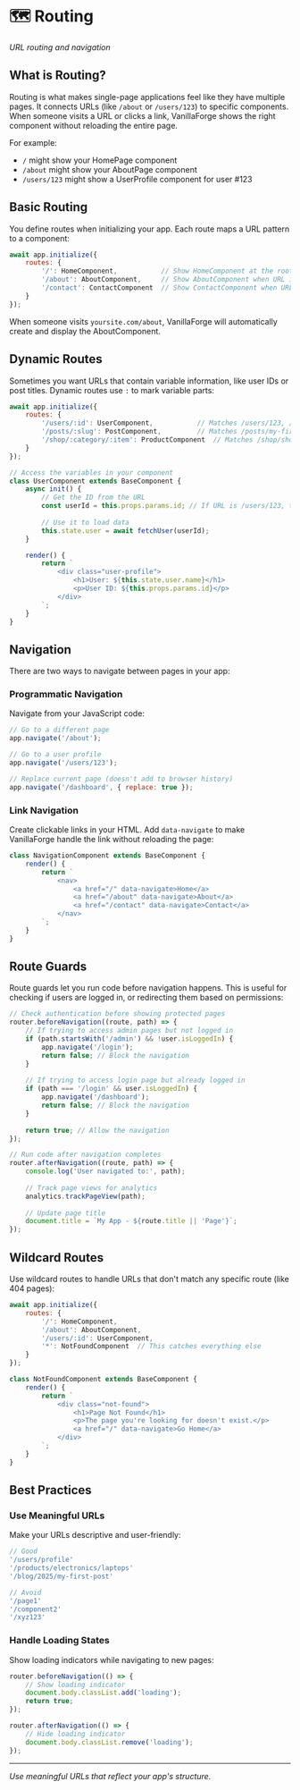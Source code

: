 # 🗺️ Routing

*URL routing and navigation*

## What is Routing?

Routing is what makes single-page applications feel like they have multiple pages. It connects URLs (like `/about` or `/users/123`) to specific components. When someone visits a URL or clicks a link, VanillaForge shows the right component without reloading the entire page.

For example:
- `/` might show your HomePage component
- `/about` might show your AboutPage component  
- `/users/123` might show a UserProfile component for user #123

## Basic Routing

You define routes when initializing your app. Each route maps a URL pattern to a component:

```javascript
await app.initialize({
    routes: {
        '/': HomeComponent,           // Show HomeComponent at the root URL
        '/about': AboutComponent,     // Show AboutComponent when URL is /about
        '/contact': ContactComponent  // Show ContactComponent when URL is /contact
    }
});
```

When someone visits `yoursite.com/about`, VanillaForge will automatically create and display the AboutComponent.

## Dynamic Routes

Sometimes you want URLs that contain variable information, like user IDs or post titles. Dynamic routes use `:` to mark variable parts:

```javascript
await app.initialize({
    routes: {
        '/users/:id': UserComponent,           // Matches /users/123, /users/456, etc.
        '/posts/:slug': PostComponent,         // Matches /posts/my-first-post, etc.
        '/shop/:category/:item': ProductComponent  // Matches /shop/shoes/sneakers, etc.
    }
});

// Access the variables in your component
class UserComponent extends BaseComponent {
    async init() {
        // Get the ID from the URL
        const userId = this.props.params.id; // If URL is /users/123, this is '123'
        
        // Use it to load data
        this.state.user = await fetchUser(userId);
    }

    render() {
        return `
            <div class="user-profile">
                <h1>User: ${this.state.user.name}</h1>
                <p>User ID: ${this.props.params.id}</p>
            </div>
        `;
    }
}
```

## Navigation

There are two ways to navigate between pages in your app:

### Programmatic Navigation
Navigate from your JavaScript code:

```javascript
// Go to a different page
app.navigate('/about');

// Go to a user profile  
app.navigate('/users/123');

// Replace current page (doesn't add to browser history)
app.navigate('/dashboard', { replace: true });
```

### Link Navigation
Create clickable links in your HTML. Add `data-navigate` to make VanillaForge handle the link without reloading the page:

```javascript
class NavigationComponent extends BaseComponent {
    render() {
        return `
            <nav>
                <a href="/" data-navigate>Home</a>
                <a href="/about" data-navigate>About</a>
                <a href="/contact" data-navigate>Contact</a>
            </nav>
        `;
    }
}
```

## Route Guards

Route guards let you run code before navigation happens. This is useful for checking if users are logged in, or redirecting them based on permissions:

```javascript
// Check authentication before showing protected pages
router.beforeNavigation((route, path) => {
    // If trying to access admin pages but not logged in
    if (path.startsWith('/admin') && !user.isLoggedIn) {
        app.navigate('/login');
        return false; // Block the navigation
    }
    
    // If trying to access login page but already logged in
    if (path === '/login' && user.isLoggedIn) {
        app.navigate('/dashboard');
        return false; // Block the navigation
    }
    
    return true; // Allow the navigation
});

// Run code after navigation completes
router.afterNavigation((route, path) => {
    console.log('User navigated to:', path);
    
    // Track page views for analytics
    analytics.trackPageView(path);
    
    // Update page title
    document.title = `My App - ${route.title || 'Page'}`;
});
```

## Wildcard Routes

Use wildcard routes to handle URLs that don't match any specific route (like 404 pages):

```javascript
await app.initialize({
    routes: {
        '/': HomeComponent,
        '/about': AboutComponent,
        '/users/:id': UserComponent,
        '*': NotFoundComponent  // This catches everything else
    }
});

class NotFoundComponent extends BaseComponent {
    render() {
        return `
            <div class="not-found">
                <h1>Page Not Found</h1>
                <p>The page you're looking for doesn't exist.</p>
                <a href="/" data-navigate>Go Home</a>
            </div>
        `;
    }
}
```

## Best Practices

### Use Meaningful URLs
Make your URLs descriptive and user-friendly:

```javascript
// Good
'/users/profile'
'/products/electronics/laptops'
'/blog/2025/my-first-post'

// Avoid
'/page1'
'/component2'  
'/xyz123'
```

### Handle Loading States
Show loading indicators while navigating to new pages:

```javascript
router.beforeNavigation(() => {
    // Show loading indicator
    document.body.classList.add('loading');
    return true;
});

router.afterNavigation(() => {
    // Hide loading indicator
    document.body.classList.remove('loading');
});
```

---

*Use meaningful URLs that reflect your app's structure.*
